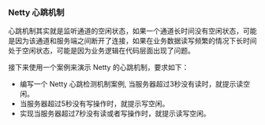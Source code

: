 ### Netty 心跳机制

心跳机制其实就是监听通道的空闲状态，如果一个通道长时间没有空闲状态，可能是因为该通道和服务端之间断开了连接，如果在业务数据读写频繁的情况下长时间处于空闲状态，可能是因为业务逻辑在代码层面出现了问题。

接下来使用一个案例来演示 Netty 的心跳机制，要求如下：

* 编写一个 Netty 心跳检测机制案例, 当服务器超过3秒没有读时，就提示读空闲。
* 当服务器超过5秒没有写操作时，就提示写空闲。
* 实现当服务器超过7秒没有读或者写操作时，就提示读写空闲。